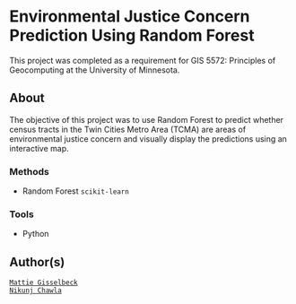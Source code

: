 # Environmental Justice Concern Prediction Using Random Forest


This project was completed as a requirement for GIS 5572: Principles of Geocomputing at the University of Minnesota.

## About

The objective of this project was to use Random Forest to predict whether census tracts in the
Twin Cities Metro Area (TCMA) are areas of environmental justice concern and visually display the predictions using an interactive map.

### Methods
- Random Forest `scikit-learn`

### Tools
- Python

## Author(s)
[`Mattie Gisselbeck`](https://github.com/mattiegisselbeck)
<br>
[`Nikunj Chawla`](https://github.com/nik312123)
